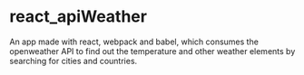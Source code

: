 # react_apiWeather
An app made with react, webpack and babel, which consumes the openweather API to find out the temperature and other weather elements by searching for cities and countries.
